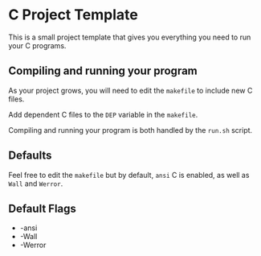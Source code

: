 # C Project Template

This is a small project template that gives you everything you need to run your C programs.

## Compiling and running your program

As your project grows, you will need to edit the `makefile` to include new C files.

Add dependent C files to the `DEP` variable in the `makefile`.

Compiling and running your program is both handled by the `run.sh` script.

## Defaults

Feel free to edit the `makefile` but by default, `ansi` C is enabled, as well as `Wall` and `Werror`.

## Default Flags
* -ansi
* -Wall
* -Werror

